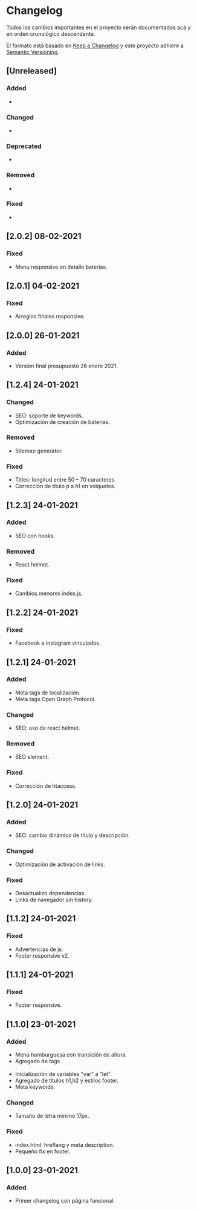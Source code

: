 # Changelog

Todos los cambios importantes en el proyecto serán documentados acá y en orden cronológico descendente.

El formato está basado en [Keep a Changelog](https://keepachangelog.com/es-ES/1.0.0/)
y este proyecto adhiere a [Semantic Versioning](https://semver.org/spec/v2.0.0.html).

## [Unreleased]
### Added
-

### Changed
-

### Deprecated
-

### Removed
-

### Fixed
-

## [2.0.2] 08-02-2021
### Fixed
- Menu responsive en detalle baterias.

## [2.0.1] 04-02-2021
### Fixed
- Arreglos finales responsive.

## [2.0.0] 26-01-2021
### Added
- Versión final presupuesto 26 enero 2021.

## [1.2.4] 24-01-2021

### Changed
- SEO: soporte de keywords.
- Optimización de creación de baterias.

### Removed
- Sitemap generator.

### Fixed
- Titles: longitud entre 50 – 70 caracteres.
- Corrección de título p a h1 en volquetes.

## [1.2.3] 24-01-2021
### Added
- SEO con hooks.

### Removed
- React helmet.

### Fixed
- Cambios menores index.js.

## [1.2.2] 24-01-2021

### Fixed
- Facebook e instagram vinculados.

## [1.2.1] 24-01-2021

### Added
- Meta tags de localización.
- Meta tags Open Graph Protocol.

### Changed
- SEO: uso de react helmet.

### Removed
- SEO element.

### Fixed
- Corrección de htaccess.

## [1.2.0] 24-01-2021
### Added
- SEO: cambio dinámico de título y descripción.

### Changed
- Optimización de activación de links.

### Fixed
- Desactualizo dependencias.
- Links de navegador sin history.

## [1.1.2] 24-01-2021
### Fixed
- Advertencias de js.
- Footer responsive v2.

## [1.1.1] 24-01-2021
### Fixed
- Footer responsive.

## [1.1.0] 23-01-2021
### Added
- Menú hamburguesa con transición de altura.
- Agregado de tags <article>.
- Inicialización de variables "var" a "let".
- Agregado de títulos h1,h2 y estilos footer.
- Meta keywords.

### Changed
- Tamaño de letra mínimo 17px.

### Fixed
- index.html: hreflang y meta description.
- Pequeño fix en footer.

## [1.0.0] 23-01-2021
### Added
- Primer changelog con página funcional.
